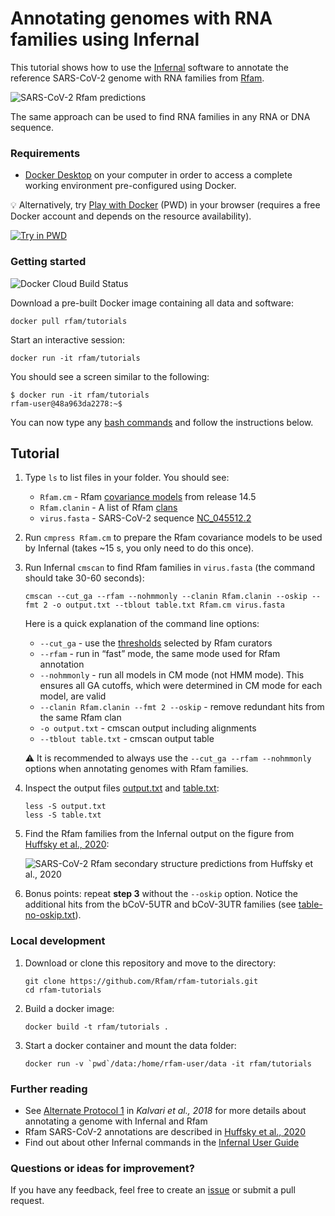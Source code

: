 # Annotating genomes with RNA families using Infernal

This tutorial shows how to use the [Infernal](http://eddylab.org/infernal) software to annotate the reference SARS-CoV-2 genome with RNA families from [Rfam](https://rfam.org).

![SARS-CoV-2 Rfam predictions](https://rfam.org/static/images/coronavirus/sarbecovirus.png)

The same approach can be used to find RNA families in any RNA or DNA sequence.

### Requirements

- [Docker Desktop](https://www.docker.com/products/docker-desktop) on your computer in order to access a complete working environment pre-configured using Docker.

:bulb: Alternatively, try [Play with Docker](https://labs.play-with-docker.com/) (PWD) in your browser (requires a free Docker account and depends on the resource availability).

[![Try in PWD](https://github.com/play-with-docker/stacks/raw/master/assets/images/button.png)](https://labs.play-with-docker.com/)

### Getting started

![Docker Cloud Build Status](https://img.shields.io/docker/cloud/build/rfam/tutorials)

Download a pre-built Docker image containing all data and software:

```
docker pull rfam/tutorials
```

Start an interactive session:

```
docker run -it rfam/tutorials
```

You should see a screen similar to the following:

```
$ docker run -it rfam/tutorials
rfam-user@48a963da2278:~$
```

You can now type any [bash commands](https://www.educative.io/blog/bash-shell-command-cheat-sheet) and follow the instructions below.

## Tutorial

1. Type `ls` to list files in your folder. You should see:

    - `Rfam.cm` - Rfam [covariance models](https://docs.rfam.org/en/latest/glossary.html#covariance-model-cm) from release 14.5
    - `Rfam.clanin` - A list of Rfam [clans](https://docs.rfam.org/en/latest/glossary.html#clan)
    - `virus.fasta` - SARS-CoV-2 sequence [NC_045512.2](https://www.ncbi.nlm.nih.gov/nuccore/NC_045512.2)

2. Run `cmpress Rfam.cm` to prepare the Rfam covariance models to be used by Infernal (takes ~15 s, you only need to do this once).

3. Run Infernal `cmscan` to find Rfam families in `virus.fasta` (the command should take 30-60 seconds):

    ```
    cmscan --cut_ga --rfam --nohmmonly --clanin Rfam.clanin --oskip --fmt 2 -o output.txt --tblout table.txt Rfam.cm virus.fasta
    ```

    Here is a quick explanation of the command line options:

    - `--cut_ga` - use the [thresholds](https://docs.rfam.org/en/latest/glossary.html#gathering-cutoff) selected by Rfam curators
    - `--rfam` - run in “fast” mode, the same mode used for Rfam annotation
    - `--nohmmonly` - run all models in CM mode (not HMM mode). This ensures all GA cutoffs, which were determined in CM mode for each model, are valid
    - `--clanin Rfam.clanin --fmt 2 --oskip` - remove redundant hits from the same Rfam clan
    - `-o output.txt` - cmscan output including alignments
    - `--tblout table.txt` - cmscan output table    

    :warning: It is recommended to always use the `--cut_ga --rfam --nohmmonly` options when annotating genomes with Rfam families.

4. Inspect the output files [output.txt](./data/output.txt) and [table.txt](./data/table.txt):

    ```
    less -S output.txt
    less -S table.txt
    ```

5. Find the Rfam families from the Infernal output on the figure from [Huffsky et al., 2020](https://www.ncbi.nlm.nih.gov/pmc/articles/PMC7665365/):

    ![SARS-CoV-2 Rfam secondary structure predictions from Huffsky et al., 2020](https://www.ncbi.nlm.nih.gov/pmc/articles/PMC7665365/bin/bbaa232f5.jpg)

6.  Bonus points: repeat **step 3** without the `--oskip` option. Notice the additional hits from the bCoV-5UTR and bCoV-3UTR families (see [table-no-oskip.txt](./data/table-no-oskip.txt)).

### Local development

1. Download or clone this repository and move to the directory:
    ```
    git clone https://github.com/Rfam/rfam-tutorials.git
    cd rfam-tutorials
    ```

2. Build a docker image:
    ```
    docker build -t rfam/tutorials .
    ```

3. Start a docker container and mount the data folder:
    ```
    docker run -v `pwd`/data:/home/rfam-user/data -it rfam/tutorials
    ```

### Further reading

- See [Alternate Protocol 1](https://www.ncbi.nlm.nih.gov/pmc/articles/PMC6754622/) in _Kalvari et al., 2018_ for more details about annotating a genome with Infernal and Rfam
- Rfam SARS-CoV-2 annotations are described in [Huffsky et al., 2020](https://www.ncbi.nlm.nih.gov/pmc/articles/PMC7665365/)
- Find out about other Infernal commands in the [Infernal User Guide](http://eddylab.org/infernal/Userguide.pdf)

### Questions or ideas for improvement?

If you have any feedback, feel free to create an [issue](https://github.com/rfam/rfam-tutorials/issues) or submit a pull request.
